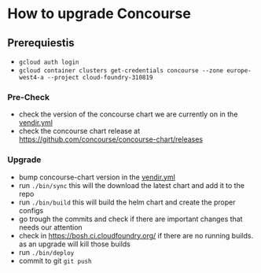 # How to upgrade Concourse

## Prerequiestis
- `gcloud auth login`
- `gcloud container clusters get-credentials concourse --zone europe-west4-a --project cloud-foundry-310819`

### Pre-Check
- check the version of the concourse chart we are currently on in the [vendir.yml](vendir.yml)
- check the concourse chart release at https://github.com/concourse/concourse-chart/releases


### Upgrade
- bump concourse-chart version in the [vendir.yml](vendir.yml)
- run `./bin/sync` this will the download the latest chart and add it to the repo
- run `./bin/build` this will build the helm chart and create the proper configs
- go trough the commits and check if there are important changes that needs our attention
- check in https://bosh.ci.cloudfoundry.org/ if there are no running builds. as an upgrade will kill those builds
- run `./bin/deploy`
- commit to git `git push`
